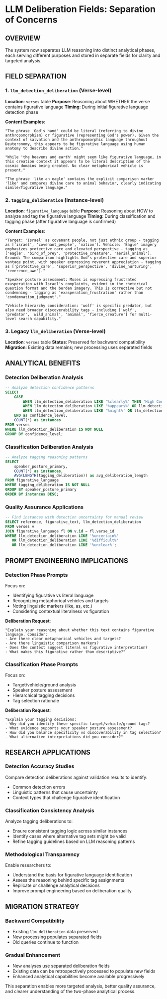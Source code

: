 # LLM Deliberation Fields: Separation of Concerns

## OVERVIEW

The system now separates LLM reasoning into distinct analytical phases, each serving different purposes and stored in separate fields for clarity and targeted analysis.

## FIELD SEPARATION

### 1. **`llm_detection_deliberation`** (Verse-level)
**Location**: `verses` table
**Purpose**: Reasoning about WHETHER the verse contains figurative language
**Timing**: During initial figurative language detection phase

**Content Examples**:
```
"The phrase 'God's hand' could be literal (referring to divine anthropomorphism) or figurative (representing God's power). Given the context of salvation and the anthropomorphic language throughout Deuteronomy, this appears to be figurative language using human anatomy to describe divine action."

"While 'the heavens and earth' might seem like figurative language, in this creation context it appears to be literal description of the cosmic domains being created. No clear metaphorical vehicle is present."

"The phrase 'like an eagle' contains the explicit comparison marker 'like' and compares divine care to animal behavior, clearly indicating simile/figurative language."
```

### 2. **`tagging_deliberation`** (Instance-level)
**Location**: `figurative_language` table
**Purpose**: Reasoning about HOW to analyze and tag the figurative language
**Timing**: During classification and tagging phase (after figurative language is confirmed)

**Content Examples**:
```
"Target: 'Israel' as covenant people, not just ethnic group - tagging as ['israel', 'covenant_people', 'nation']. Vehicle: 'Eagle' imagery emphasizes protective care and elevated perspective - tagging as ['eagle', 'bird_of_prey', 'protective_creature', 'aerial_animal']. Ground: The comparison highlights God's protective care and superior vantage point, with speaker expressing reverent appreciation - tagging as ['protective_care', 'superior_perspective', 'divine_nurturing', 'reverence_awe']."

"Speaker posture assessment: Moses is expressing frustrated exasperation with Israel's complaints, evident in the rhetorical question format and the burden imagery. This is corrective but not condemning - tagging as 'exasperation_frustration' rather than 'condemnation_judgment'."

"Vehicle hierarchy consideration: 'wolf' is specific predator, but also need broader discoverability tags - including ['wolf', 'predator', 'wild_animal', 'animal', 'fierce_creature'] for multi-level search capability."
```

### 3. **Legacy `llm_deliberation`** (Verse-level)
**Location**: `verses` table
**Status**: Preserved for backward compatibility
**Migration**: Existing data remains; new processing uses separated fields

## ANALYTICAL BENEFITS

### **Detection Deliberation Analysis**
```sql
-- Analyze detection confidence patterns
SELECT
    CASE
        WHEN llm_detection_deliberation LIKE '%clearly%' THEN 'High Confidence'
        WHEN llm_detection_deliberation LIKE '%appears%' OR llm_detection_deliberation LIKE '%seems%' THEN 'Medium Confidence'
        WHEN llm_detection_deliberation LIKE '%might%' OR llm_detection_deliberation LIKE '%could%' THEN 'Low Confidence'
    END as confidence_level,
    COUNT(*) as instances
FROM verses
WHERE llm_detection_deliberation IS NOT NULL
GROUP BY confidence_level;
```

### **Classification Deliberation Analysis**
```sql
-- Analyze tagging reasoning patterns
SELECT
    speaker_posture_primary,
    COUNT(*) as instances,
    AVG(LENGTH(tagging_deliberation)) as avg_deliberation_length
FROM figurative_language
WHERE tagging_deliberation IS NOT NULL
GROUP BY speaker_posture_primary
ORDER BY instances DESC;
```

### **Quality Assurance Applications**
```sql
-- Find instances with detection uncertainty for manual review
SELECT reference, figurative_text, llm_detection_deliberation
FROM verses v
JOIN figurative_language fl ON v.id = fl.verse_id
WHERE llm_detection_deliberation LIKE '%uncertain%'
   OR llm_detection_deliberation LIKE '%difficult%'
   OR llm_detection_deliberation LIKE '%unclear%';
```

## PROMPT ENGINEERING IMPLICATIONS

### **Detection Phase Prompts**
Focus on:
- Identifying figurative vs literal language
- Recognizing metaphorical vehicles and targets
- Noting linguistic markers (like, as, etc.)
- Considering contextual literalness vs figuration

**Deliberation Request**:
```
"Explain your reasoning about whether this text contains figurative language. Consider:
- Are there clear metaphorical vehicles and targets?
- Are there linguistic comparison markers?
- Does the context suggest literal vs figurative interpretation?
- What makes this figurative rather than descriptive?"
```

### **Classification Phase Prompts**
Focus on:
- Target/vehicle/ground analysis
- Speaker posture assessment
- Hierarchical tagging decisions
- Tag selection rationale

**Deliberation Request**:
```
"Explain your tagging decisions:
- Why did you identify these specific target/vehicle/ground tags?
- What evidence supports your speaker posture assessment?
- How did you balance specificity vs discoverability in tag selection?
- What alternative interpretations did you consider?"
```

## RESEARCH APPLICATIONS

### **Detection Accuracy Studies**
Compare detection deliberations against validation results to identify:
- Common detection errors
- Linguistic patterns that cause uncertainty
- Context types that challenge figurative identification

### **Classification Consistency Analysis**
Analyze tagging deliberations to:
- Ensure consistent tagging logic across similar instances
- Identify cases where alternative tag sets might be valid
- Refine tagging guidelines based on LLM reasoning patterns

### **Methodological Transparency**
Enable researchers to:
- Understand the basis for figurative language identification
- Assess the reasoning behind specific tag assignments
- Replicate or challenge analytical decisions
- Improve prompt engineering based on deliberation quality

## MIGRATION STRATEGY

### **Backward Compatibility**
- Existing `llm_deliberation` data preserved
- New processing populates separated fields
- Old queries continue to function

### **Gradual Enhancement**
- New analyses use separated deliberation fields
- Existing data can be retrospectively processed to populate new fields
- Enhanced analytical capabilities become available progressively

This separation enables more targeted analysis, better quality assurance, and clearer understanding of the two-phase analytical process.